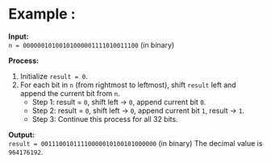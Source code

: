 # Example :

**Input:**  
`n = 00000010100101000001111010011100` (in binary)

**Process:**
1. Initialize `result = 0`.
2. For each bit in `n` (from rightmost to leftmost), shift `result` left and append the current bit from `n`.
    - Step 1: result = `0`, shift left → `0`, append current bit `0`.
    - Step 2: result = `0`, shift left → `0`, append current bit `1`, result → `1`.
    - Step 3: Continue this process for all 32 bits.

**Output:**  
`result = 00111001011110000010100101000000` (in binary) The decimal value is `964176192`.
